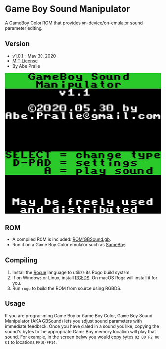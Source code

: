 # Game Boy Sound Manipulator
A GameBoy Color ROM that provides on-device/on-emulator sound parameter editing.

## Version
- v1.0.1 - May 30, 2020
- [MIT License](LICENSE)
- By Abe Pralle

![GBSound](Media/GBSound.gif)

## ROM
- A compiled ROM is included: [ROM/GBSound.gb](ROM/GBSound.gb).
- Run it on a Game Boy Color emulator such as [SameBoy](https://sameboy.github.io).

## Compiling
1. Install the [Rogue](https://github.com/AbePralle/Rogue) language to utilize its Rogo build system.
2. If on Windows or Linux, install [RGBDS](https://github.com/rednex/rgbds). On macOS Rogo will install it for you.
3. Run `rogo` to build the ROM from source using RGBDS.

## Usage
If you are programming Game Boy or Game Boy Color, Game Boy Sound Manipulator (AKA GBSound) lets you adjust sound parameters with immediate feedback. Once you have dialed in a sound you like, copying the sound's bytes to the appropriate Game Boy memory location will play that sound. For example, in the screen below you would copy bytes `02 00 F2 00 C1` to locations `FF10-FF14`.

